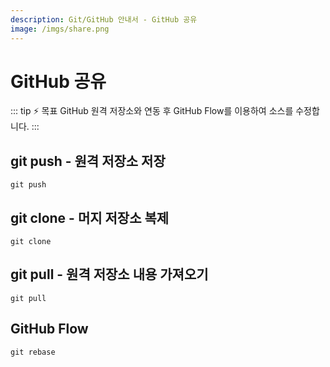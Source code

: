 ```yaml
---
description: Git/GitHub 안내서 - GitHub 공유
image: /imgs/share.png
---
```


# GitHub 공유

::: tip ⚡️ 목표
GitHub 원격 저장소와 연동 후 GitHub Flow를 이용하여 소스를 수정합니다.
:::

## git push - 원격 저장소 저장

```
git push
```

## git clone - 머지 저장소 복제

```
git clone
```

## git pull - 원격 저장소 내용 가져오기

```
git pull
```

## GitHub Flow

```
git rebase
```
